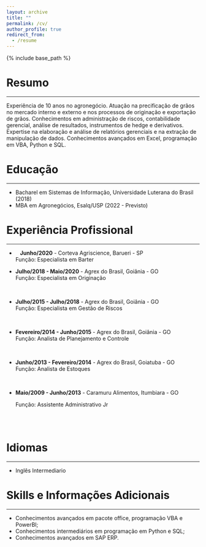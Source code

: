 ```yaml
---
layout: archive
title: ""
permalink: /cv/
author_profile: true
redirect_from:
  - /resume
---
```


{% include base_path %}

# Resumo

---

Experiência de 10 anos no agronegócio. Atuação na precificação de grãos no mercado interno e externo e  nos processos de originação e exportação de grãos. Conhecimentos em administração de riscos,  contabilidade gerencial, análise de resultados, instrumentos de hedge e derivativos. Expertise na elaboração  e análise de relatórios gerenciais e na extração de manipulação de dados. Conhecimentos avançados em  Excel, programação em VBA, Python e SQL.

Educação
======

---

* Bacharel em Sistemas de Informação, Universidade Luterana do Brasil (2018)
* MBA em Agronegócios, Esalq/USP (2022 - Previsto)

Experiência Profissional
======

---

*    **Junho/2020** - Corteva Agriscience, Barueri - SP<br>Função: Especialista em Barter<br>

* **Julho/2018 - Maio/2020** - Agrex do Brasil, Goiânia - GO<br>Função: Especialista em Originação
  
  <br>

* **Julho/2015 - Julho/2018** - Agrex do Brasil, Goiânia - GO<br>Função: Especialista em Gestão de Riscos
  
  <br>

* **Fevereiro/2014 - Junho/2015** - Agrex do Brasil, Goiânia - GO<br>Função: Analista de Planejamento e Controle
  
  <br>

* **Junho/2013 - Fevereiro/2014** - Agrex do Brasil, Goiatuba - GO<br>Função: Analista de Estoques
  
  <br>

* **Maio/2009 - Junho/2013** - Caramuru Alimentos, Itumbiara - GO
  
  Função: Assistente Administrativo Jr
  
  <br><br>

# Idiomas

---

* Inglês Intermediario

Skills e Informações Adicionais
======

---

* Conhecimentos avançados em pacote office, programação VBA e PowerBI;
* Conhecimentos intermediários em programação em Python e SQL;
* Conhecimentos avançados em SAP ERP.
